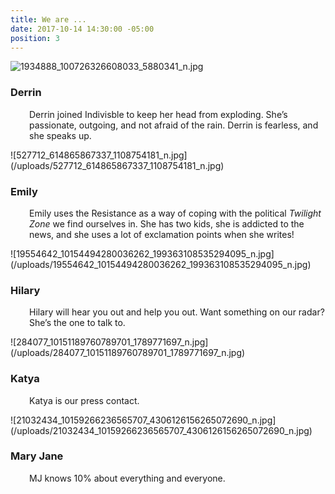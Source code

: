 ```yaml
---
title: We are ...
date: 2017-10-14 14:30:00 -05:00
position: 3
---
```


![1934888_100726326608033_5880341_n.jpg](/uploads/1934888_100726326608033_5880341_n.jpg)
<h3 style="text-align: left;">Derrin</h3>
<p style="padding-left: 30px;">Derrin joined Indivisble to keep her head from exploding. She’s passionate, outgoing, and not afraid of the rain. Derrin is fearless, and she speaks up.</p>
![527712_614865867337_1108754181_n.jpg](/uploads/527712_614865867337_1108754181_n.jpg)
<h3 style="text-align: left;">Emily</h3>
<p style="padding-left: 30px;">Emily uses the Resistance as a way of coping with the political <em>Twilight Zone</em> we find ourselves in. She has two kids, she is addicted to the news, and she uses a lot of exclamation points when she writes!</p>
![19554642_10154494280036262_199363108535294095_n.jpg](/uploads/19554642_10154494280036262_199363108535294095_n.jpg)
<h3 style="text-align: left;">Hilary</h3>
<p style="padding-left: 30px;">Hilary will hear you out and help you out. Want something on our radar? She’s the one to talk to.</p>
![284077_10151189760789701_1789771697_n.jpg](/uploads/284077_10151189760789701_1789771697_n.jpg)

<h3 style="text-align: left;">Katya</h3>
<p style="padding-left: 30px;">Katya is our press contact.</p>
![21032434_10159266236565707_4306126156265072690_n.jpg](/uploads/21032434_10159266236565707_4306126156265072690_n.jpg)
<h3 style="text-align: left;">Mary Jane</h3>
<p style="padding-left: 30px;">MJ knows 10% about everything and everyone.</p>